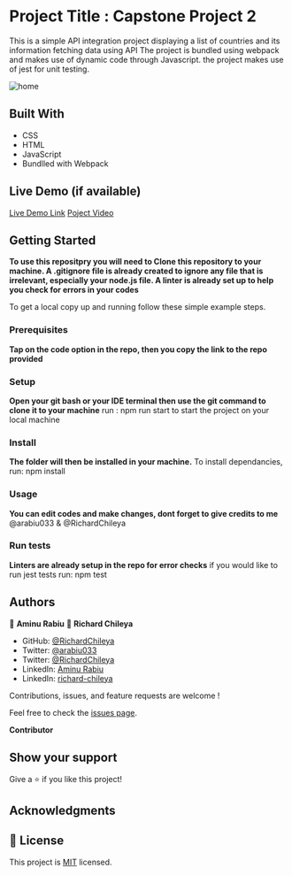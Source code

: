 # Project Title : Capstone Project 2 
  This is a simple API integration project displaying a list of countries and its information fetching data using API
  The project is bundled using webpack and makes use of dynamic code through Javascript. the project makes use of jest for unit testing.
  
  ![home](https://user-images.githubusercontent.com/51260559/197200034-c2fe80ba-17d8-4de4-b415-f1ac9ed7bd21.png)


## Built With
- CSS
- HTML
- JavaScript
- Bundlled with Webpack

## Live Demo (if available)

[Live Demo Link](https://arabiu033.github.io/capstone-project-0x02/)
[Poject Video](https://drive.google.com/file/d/1praAaL6hxvrLAlWzsqNwjjRe_W2SfoZ2/view?usp=sharing)


## Getting Started

**To use this repositpry you will need to Clone this repository to your machine. A .gitignore file is already created to ignore any file that is irrelevant, especially your node.js file. A linter is already set up to help you check for errors in your codes**

To get a local copy up and running follow these simple example steps.

### Prerequisites
**Tap on the code option in the repo, then you copy the link to the repo provided**
### Setup
**Open your git bash or your IDE terminal then use the git command to clone it to your machine**
  run : npm run start to start the project on your local machine
### Install
**The folder will then be installed in your machine.**
  To install dependancies, run: npm install 
### Usage
**You can edit codes and make changes, dont forget to give credits to me**
@arabiu033 & @RichardChileya
### Run tests
**Linters are already setup in the repo for error checks**
  if you would like to run jest tests run: npm test

## Authors

👤 **Aminu Rabiu**
👤 **Richard Chileya**

- GitHub: [@RichardChileya](https://github.com/RichardChileya/)
- Twitter: [@arabiu033](https://twitter.com/arabiu033)
- Twitter: [@RichardChileya](https://twitter.com/RichardChileya/)
- LinkedIn: [Aminu Rabiu](https://www.linkedin.com/in/arabiu033/)
- LinkedIn: [richard-chileya](https://linkedin.com/in/richard-chileya-1076b4200//)

Contributions, issues, and feature requests are welcome !

Feel free to check the [issues page](https://github.com/arabiu033/capstone-project-0x02/issues).

 **Contributor**


## Show your support

Give a ⭐️ if you like this project!

## Acknowledgments

## 📝 License


This project is [MIT](./LICENSE) licensed.
